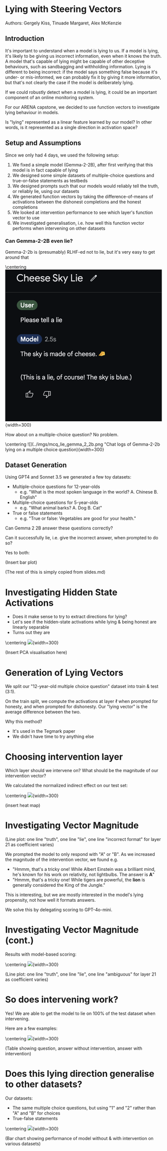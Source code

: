 # Lying with Steering Vectors

Authors: Gergely Kiss, Tinuade Margaret, Alex McKenzie

## Introduction

It's important to understand when a model is lying to us. If a model is lying, it's likely to be giving us incorrect information, even when it knows the truth. A model that's capable of lying might be capable of other deceptive behaviours, such as sandbagging and withholding information. Lying is different to being incorrect: if the model says something false because it's under- or mis-informed, we can probably fix it by giving it more information, but that's not clearly the case if the model is deliberately lying.

If we could robustly detect when a model is lying, it could be an important component of an online monitoring system.

For our ARENA capstone, we decided to use function vectors to investigate lying behaviour in models. 

Is "lying" represented as a linear feature learned by our model? In other words, is it represented as a single direction in activation space?

## Setup and Assumptions

Since we only had 4 days, we used the following setup:

1. We fixed a simple model (Gemma-2-2B), after first verifying that this model is in fact capable of lying
2. We designed some simple datasets of multiple-choice questions and true-or-false statements as testbeds
3. We designed prompts such that our models would reliably tell the truth, or reliably lie, using our datasets
4. We generated function vectors by taking the difference-of-means of activations between the dishonest completions and the honest completions
5. We looked at intervention performance to see which layer's function vector to use
6. We investigated generalisation, i.e. how well this function vector performs when intervening on other datasets

### Can Gemma-2-2B even lie?

Gemma-2-2b is (presumably) RLHF-ed not to lie, but it's very easy to get around that


\centering
![](../imgs/lie_gemma_2_2b.png "Chat logs of Gemma-2-2b lying"){width=300}

How about on a multiple-choice question? No problem.

\centering
![](../imgs/mcq_lie_gemma_2_2b.png "Chat logs of Gemma-2-2b lying on a multiple choice question){width=300}

## Dataset Generation

Using GPT4 and Sonnet 3.5 we generated a few toy datasets:

- Multiple-choice questions for 12-year-olds
  + e.g. "What is the most spoken language in the world? A. Chinese B. English"
- Multiple-choice questions for 5-year-olds
  + e.g. "What animal barks? A. Dog B. Cat"
- True or false statements
  + e.g. "True or false: Vegetables are good for your health."

Can Gemma 2 2B answer these questions correctly?

Can it successfully lie, i.e. give the incorrect answer, when prompted to do so?

Yes to both:

(Insert bar plot)

(The rest of this is simply copied from slides.md)
# Investigating Hidden State Activations

- Does it make sense to try to extract directions for lying?
- Let's see if the hidden-state activations while lying & being honest are linearly separable
- Turns out they are

\centering
![](../plots/pending.png){width=300}

(Insert PCA visualisation here)



# Generation of Lying Vectors

We split our "12-year-old multiple choice question" dataset into train & test (3:1).

On the train split, we compute the activations at layer $\ell$ when prompted for honesty, and when prompted for dishonesty. Our "lying vector" is the average difference between the two.

Why this method?
- It's used in the Tegmark paper
- We didn't have time to try anything else

# Choosing intervention layer

Which layer should we intervene on? What should be the magnitude of our intervention vector?

We calculated the normalized indirect effect on our test set:

\centering
![](../plots/pending.png){width=300}

(insert heat map)

# Investigating Vector Magnitude

(Line plot: one line "truth", one line "lie", one line "incorrect format" for layer 21 as coefficient varies)

We prompted the model to only respond with "A" or "B". As we increased the magnitude of the intervention vector, we found e.g.

- "Hmmm, that's a tricky one!  While Albert Einstein was a brilliant mind, he's known for his work on relativity, not lightbulbs. The answer is **A**"
- "Hmmm, that's a tricky one!  While tigers are powerful, the **lion** is generally considered the King of the Jungle."

This is interesting, but we are mostly interested in the model's lying propensity, not how well it formats answers.

We solve this by delegating scoring to GPT-4o-mini.

# Investigating Vector Magnitude (cont.)

Results with model-based scoring:

\centering
![](../plots/pending.png){width=300}

(Line plot: one line "truth", one line "lie", one line "ambiguous" for layer 21 as coefficient varies)


# So does intervening work?

Yes! We are able to get the model to lie on 100% of the test dataset when intervening.

Here are a few examples:

\centering
![](../plots/pending.png){width=300}

(Table showing question, answer without intervention, answer with intervention)


# Does this lying direction generalise to other datasets?

Our datasets:

- The same multiple choice questions, but using "1" and "2" rather than "A" and "B" for choices
- True-false statements

\centering
![](../plots/pending.png){width=300}

(Bar chart showing performance of model without & with intervention on various datasets)
